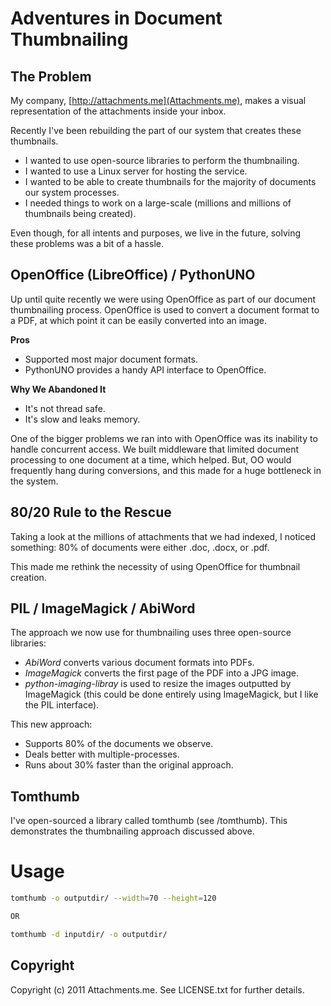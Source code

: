 Adventures in Document Thumbnailing
===================================

The Problem
-----------

My company, [http://attachments.me](Attachments.me), makes a visual representation of the attachments inside your inbox.

Recently I've been rebuilding the part of our system that creates these thumbnails.

* I wanted to use open-source libraries to perform the thumbnailing.
* I wanted to use a Linux server for hosting the service.
* I wanted to be able to create thumbnails for the majority of documents our system processes.
* I needed things to work on a large-scale (millions and millions of thumbnails being created).

Even though, for all intents and purposes, we live in the future, solving these problems was a bit of a hassle.

OpenOffice (LibreOffice) / PythonUNO
------------------------------------

Up until quite recently we were using OpenOffice as part of our document thumbnailing process. OpenOffice is used to convert a document format to a PDF, at which point it can be easily converted into an image.

**Pros**

* Supported most major document formats.
* PythonUNO provides a handy API interface to OpenOffice.

**Why We Abandoned It**

* It's not thread safe.
* It's slow and leaks memory.

One of the bigger problems we ran into with OpenOffice was its inability to handle concurrent access. We built middleware that limited document processing to one document at a time, which helped. But, OO would frequently hang during conversions, and this made for a huge bottleneck in the system.

80/20 Rule to the Rescue
------------------------

Taking a look at the millions of attachments that we had indexed, I noticed something: 80% of documents were either .doc, .docx, or .pdf.

This made me rethink the necessity of using OpenOffice for thumbnail creation.

PIL / ImageMagick / AbiWord
--------------------------

The approach we now use for thumbnailing uses three open-source libraries:

* _AbiWord_ converts various document formats into PDFs.
* _ImageMagick_ converts the first page of the PDF into a JPG image.
* _python-imaging-libray_ is used to resize the images outputted by ImageMagick (this could be done entirely using ImageMagick, but I like the PIL interface).

This new approach:

* Supports 80% of the documents we observe.
* Deals better with multiple-processes.
* Runs about 30% faster than the original approach.

Tomthumb
--------

I've open-sourced a library called tomthumb (see /tomthumb). This demonstrates the thumbnailing approach discussed above.

Usage
=====

```bash
tomthumb -o outputdir/ --width=70 --height=120

OR

tomthumb -d inputdir/ -o outputdir/
```

Copyright
---------

Copyright (c) 2011 Attachments.me. See LICENSE.txt for further details.